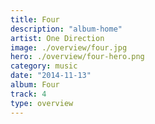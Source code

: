 ```yaml
---
title: Four
description: "album-home"
artist: One Direction
image: ./overview/four.jpg
hero: ./overview/four-hero.png
category: music
date: "2014-11-13"
album: Four
track: 4
type: overview
---
```

